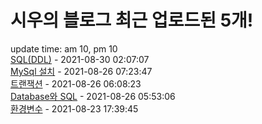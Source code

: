 # 시우의 블로그 최근 업로드된 5개!<br>

update time: am 10, pm 10<br>[SQL(DDL)](https://velog.io/@dev_shu/DDL) - 2021-08-30 02:07:07<br>
[MySql 설치](https://velog.io/@dev_shu/MySql-%EC%84%A4%EC%B9%98) - 2021-08-26 07:23:47<br>
[트랜잭션](https://velog.io/@dev_shu/%ED%8A%B8%EB%9E%9C%EC%9E%AD%EC%85%98) - 2021-08-26 06:08:23<br>
[Database와 SQL](https://velog.io/@dev_shu/Database%EC%99%80-SQL) - 2021-08-26 05:53:06<br>
[환경변수](https://velog.io/@dev_shu/%ED%99%98%EA%B2%BD%EB%B3%80%EC%88%98) - 2021-08-23 17:39:45<br>
